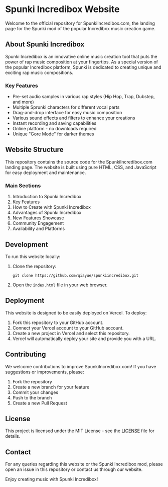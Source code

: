 # Spunki Incredibox Website

Welcome to the official repository for SpunkiIncredibox.com, the landing page for the Spunki mod of the popular Incredibox music creation game.

## About Spunki Incredibox

Spunki Incredibox is an innovative online music creation tool that puts the power of rap music composition at your fingertips. As a special version of the popular Incredibox platform, Spunki is dedicated to creating unique and exciting rap music compositions.

### Key Features

- Pre-set audio samples in various rap styles (Hip Hop, Trap, Dubstep, and more)
- Multiple Sprunki characters for different vocal parts
- Drag-and-drop interface for easy music composition
- Various sound effects and filters to enhance your creations
- Instant recording and saving capabilities
- Online platform - no downloads required
- Unique "Gore Mode" for darker themes

## Website Structure

This repository contains the source code for the SpunkiIncredibox.com landing page. The website is built using pure HTML, CSS, and JavaScript for easy deployment and maintenance.

### Main Sections

1. Introduction to Spunki Incredibox
2. Key Features
3. How to Create with Spunki Incredibox
4. Advantages of Spunki Incredibox
5. New Features Showcase
6. Community Engagement
7. Availability and Platforms

## Development

To run this website locally:

1. Clone the repository:
   ```
   git clone https://github.com/qiayue/spunkiincredibox.git
   ```
2. Open the `index.html` file in your web browser.

## Deployment

This website is designed to be easily deployed on Vercel. To deploy:

1. Fork this repository to your GitHub account.
2. Connect your Vercel account to your GitHub account.
3. Create a new project in Vercel and select this repository.
4. Vercel will automatically deploy your site and provide you with a URL.

## Contributing

We welcome contributions to improve SpunkiIncredibox.com! If you have suggestions or improvements, please:

1. Fork the repository
2. Create a new branch for your feature
3. Commit your changes
4. Push to the branch
5. Create a new Pull Request

## License

This project is licensed under the MIT License - see the [LICENSE](LICENSE) file for details.

## Contact

For any queries regarding this website or the Spunki Incredibox mod, please open an issue in this repository or contact us through our website.

Enjoy creating music with Spunki Incredibox!